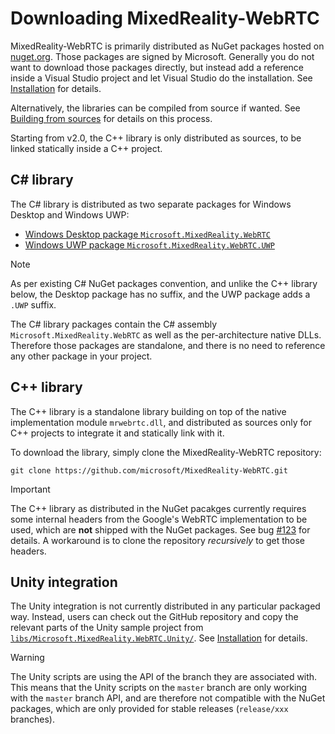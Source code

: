 # Downloading MixedReality-WebRTC

MixedReality-WebRTC is primarily distributed as NuGet packages hosted on [nuget.org](https://nuget.org). Those packages are signed by Microsoft. Generally you do not want to download those packages directly, but instead add a reference inside a Visual Studio project and let Visual Studio do the installation. See [Installation](installation.md) for details.

Alternatively, the libraries can be compiled from source if wanted. See [Building from sources](building.md) for details on this process.

Starting from v2.0, the C++ library is only distributed as sources, to be linked statically inside a C++ project.

## C# library

The C# library is distributed as two separate packages for Windows Desktop and Windows UWP:

- [Windows Desktop package `Microsoft.MixedReality.WebRTC`](https://www.nuget.org/packages/Microsoft.MixedReality.WebRTC)
- [Windows UWP package `Microsoft.MixedReality.WebRTC.UWP`](https://www.nuget.org/packages/Microsoft.MixedReality.WebRTC.UWP)

> [!NOTE]
> As per existing C# NuGet packages convention, and unlike the C++ library below, the Desktop package has no suffix, and the UWP package adds a `.UWP` suffix.

The C# library packages contain the C# assembly `Microsoft.MixedReality.WebRTC` as well as the per-architecture native DLLs. Therefore those packages are standalone, and there is no need to reference any other package in your project.

## C++ library

The C++ library is a standalone library building on top of the native implementation module `mrwebrtc.dll`, and distributed as sources only for C++ projects to integrate it and statically link with it.

To download the library, simply clone the MixedReality-WebRTC repository:

```shell
git clone https://github.com/microsoft/MixedReality-WebRTC.git
```

> [!IMPORTANT]
> The C++ library as distributed in the NuGet pacakges currently requires some internal headers from the Google's WebRTC implementation to be used, which are **not** shipped with the NuGet packages. See bug [#123](https://github.com/microsoft/MixedReality-WebRTC/issues/123) for details. A workaround is to clone the repository _recursively_ to get those headers.

## Unity integration

The Unity integration is not currently distributed in any particular packaged way. Instead, users can check out the GitHub repository and copy the relevant parts of the Unity sample project from [`libs/Microsoft.MixedReality.WebRTC.Unity/`](https://github.com/microsoft/MixedReality-WebRTC/tree/master/libs/Microsoft.MixedReality.WebRTC.Unity/). See [Installation](installation.md) for details.

> [!WARNING]
> The Unity scripts are using the API of the branch they are associated with. This means that the Unity scripts on the `master` branch are only working with the `master` branch API, and are therefore not compatible with the NuGet packages, which are only provided for stable releases (`release/xxx` branches).
